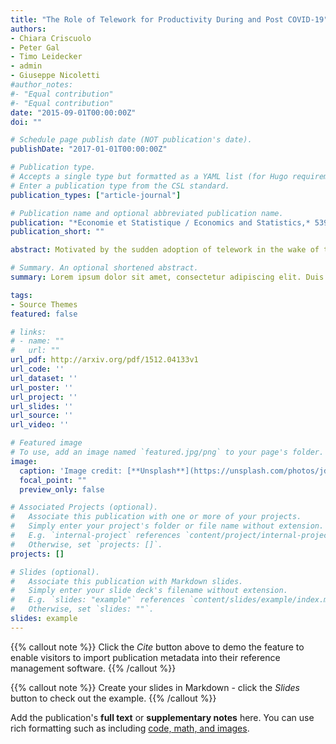 ```yaml
---
title: "The Role of Telework for Productivity During and Post COVID‑19"
authors:
- Chiara Criscuolo
- Peter Gal
- Timo Leidecker
- admin
- Giuseppe Nicoletti
#author_notes:
#- "Equal contribution"
#- "Equal contribution"
date: "2015-09-01T00:00:00Z"
doi: ""

# Schedule page publish date (NOT publication's date).
publishDate: "2017-01-01T00:00:00Z"

# Publication type.
# Accepts a single type but formatted as a YAML list (for Hugo requirements).
# Enter a publication type from the CSL standard.
publication_types: ["article-journal"]

# Publication name and optional abbreviated publication name.
publication: "*Economie et Statistique / Economics and Statistics,* 539"
publication_short: ""

abstract: Motivated by the sudden adoption of telework in the wake of the COVID‑19 pandemic, the OECD Global Forum on Productivity (GFP) undertook an online survey among managers and workers in 25 countries about their experience and expectations on telework, with a particular focus on productivity and well‑being aspects. Respondents had an overall positive assessment from teleworking both for firm performance and for well‑being, and wish to increase the share of teleworkers from pre‑crisis levels. On average, the ideal amount of telework is envisaged around 2‑3 days per week, in line with the idea that the benefits (e.g. less commuting, fewer distractions) and costs (e.g. impaired communication and knowledge flows) are balanced at an intermediate level of telework intensity. Further adaptive changes from management are also needed, such as the coordination of schedules and further investments in ICT tools and skills.

# Summary. An optional shortened abstract.
summary: Lorem ipsum dolor sit amet, consectetur adipiscing elit. Duis posuere tellus ac convallis placerat. Proin tincidunt magna sed ex sollicitudin condimentum.

tags:
- Source Themes
featured: false

# links:
# - name: ""
#   url: ""
url_pdf: http://arxiv.org/pdf/1512.04133v1
url_code: ''
url_dataset: ''
url_poster: ''
url_project: ''
url_slides: ''
url_source: ''
url_video: ''

# Featured image
# To use, add an image named `featured.jpg/png` to your page's folder. 
image:
  caption: 'Image credit: [**Unsplash**](https://unsplash.com/photos/jdD8gXaTZsc)'
  focal_point: ""
  preview_only: false

# Associated Projects (optional).
#   Associate this publication with one or more of your projects.
#   Simply enter your project's folder or file name without extension.
#   E.g. `internal-project` references `content/project/internal-project/index.md`.
#   Otherwise, set `projects: []`.
projects: []

# Slides (optional).
#   Associate this publication with Markdown slides.
#   Simply enter your slide deck's filename without extension.
#   E.g. `slides: "example"` references `content/slides/example/index.md`.
#   Otherwise, set `slides: ""`.
slides: example
---
```


{{% callout note %}}
Click the *Cite* button above to demo the feature to enable visitors to import publication metadata into their reference management software.
{{% /callout %}}

{{% callout note %}}
Create your slides in Markdown - click the *Slides* button to check out the example.
{{% /callout %}}

Add the publication's **full text** or **supplementary notes** here. You can use rich formatting such as including [code, math, and images](https://docs.hugoblox.com/content/writing-markdown-latex/).
